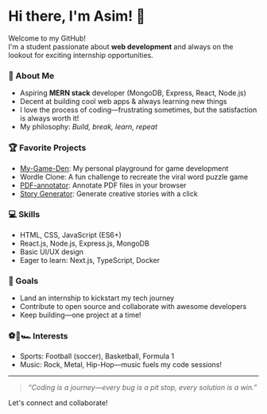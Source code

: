 # Hi there, I'm Asim! 👋

Welcome to my GitHub!  
I'm a student passionate about **web development** and always on the lookout for exciting internship opportunities.

### 🚀 About Me
- Aspiring **MERN stack** developer (MongoDB, Express, React, Node.js)
- Decent at building cool web apps & always learning new things
- I love the process of coding—frustrating sometimes, but the satisfaction is always worth it!
- My philosophy: _Build, break, learn, repeat_

### 🏆 Favorite Projects
- [My-Game-Den](https://github.com/asim1734/My-Game-Den): My personal playground for game development
- Wordle Clone: A fun challenge to recreate the viral word puzzle game
- [PDF-annotator](https://github.com/asim1734/PDF-annotator): Annotate PDF files in your browser
- [Story Generator](https://github.com/asim1734/story-generator): Generate creative stories with a click

### 💻 Skills
- HTML, CSS, JavaScript (ES6+)
- React.js, Node.js, Express.js, MongoDB
- Basic UI/UX design
- Eager to learn: Next.js, TypeScript, Docker

### 🎯 Goals
- Land an internship to kickstart my tech journey
- Contribute to open source and collaborate with awesome developers
- Keep building—one project at a time!

### ⚽️🏀🏎️ Interests
- Sports: Football (soccer), Basketball, Formula 1
- Music: Rock, Metal, Hip-Hop—music fuels my code sessions!

---

> _“Coding is a journey—every bug is a pit stop, every solution is a win.”_

Let's connect and collaborate!
